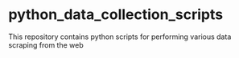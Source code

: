 # python_data_collection_scripts
This repository contains python scripts for performing various data scraping from the web
